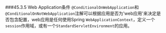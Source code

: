 ###45.3.5 Web Application条件
`@ConditionalOnWebApplication`和`@ConditionalOnNotWebApplication`注解可以根据应用是否为'web应用'来决定是否包含配置，web应用是任何使用Spring `WebApplicationContext`，定义一个`session`作用域，或有一个`StandardServletEnvironment`的应用。
